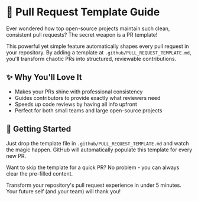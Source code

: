 # 🚀 Pull Request Template Guide

Ever wondered how top open-source projects maintain such clean, consistent pull requests? The secret weapon is a PR template! 

This powerful yet simple feature automatically shapes every pull request in your repository. By adding a template at `.github/PULL_REQUEST_TEMPLATE.md`, you'll transform chaotic PRs into structured, reviewable contributions.

## ✨ Why You'll Love It

- Makes your PRs shine with professional consistency
- Guides contributors to provide exactly what reviewers need
- Speeds up code reviews by having all info upfront
- Perfect for both small teams and large open-source projects

## 🎯 Getting Started

Just drop the template file in `.github/PULL_REQUEST_TEMPLATE.md` and watch the magic happen. GitHub will automatically populate this template for every new PR.

Want to skip the template for a quick PR? No problem - you can always clear the pre-filled content.

Transform your repository's pull request experience in under 5 minutes. Your future self (and your team) will thank you!